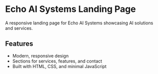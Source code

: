 # Echo AI Systems Landing Page

A responsive landing page for Echo AI Systems showcasing AI solutions and services.

## Features

- Modern, responsive design
- Sections for services, features, and contact
- Built with HTML, CSS, and minimal JavaScript
